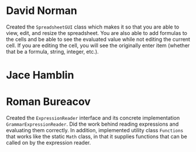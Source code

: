 # David Norman
Created the `SpreadsheetGUI` class which makes it so that you are able to view, edit, and resize the spreadsheet.
You are also able to add formulas to the cells and be able to see the evaluated value while not editing the current cell.
If you are editing the cell, you will see the originally enter item (whether that be a formula, string, integer, etc.).
# Jace Hamblin

# Roman Bureacov
Created the `ExpressionReader` interface and its concrete implementation `GrammarExpressionReader`. Did the work
behind reading expressions and evaluating them correctly. In addition, implemented utility class `Functions` that 
works like the static `Math` class, in that it supplies functions that can be called on by the expression reader.